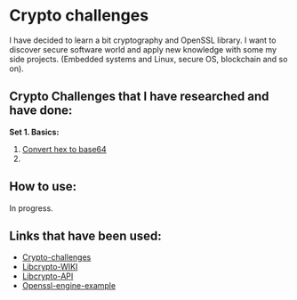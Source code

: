 # Crypto challenges

I have decided to learn a bit cryptography and OpenSSL library. 
I want to discover secure software world and apply new knowledge with some my side projects.
(Embedded systems and Linux, secure OS, blockchain and so on).


## Crypto Challenges that I have researched and have done:

**Set 1. Basics:**
1. [Convert hex to base64](https://cryptopals.com/sets/1/challenges/1)
2.


## How to use:
In progress.


## Links that have been used:
 - [Crypto-challenges](https://cryptopals.com/)
 - [Libcrypto-WIKI](https://wiki.openssl.org/index.php/Libcrypto_API)
 - [Libcrypto-API](https://www.openssl.org/docs/man1.1.0/man3/) 
 - [Openssl-engine-example](https://www.openssl.org/blog/blog/2015/10/08/engine-building-lesson-1-a-minimum-useless-engine/)
